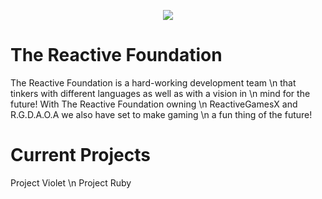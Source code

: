 <p align="center">
  <img src="https://github.com/TheReactiveFoundation/TheReactiveFoundation/assets/150565573/0fe41b9d-d62b-41cb-988b-1fec3628c0de">
</p>

# The Reactive Foundation
The Reactive Foundation is a hard-working development team \n
that tinkers with different languages as well as with a vision in \n
mind for the future! With The Reactive Foundation owning \n
ReactiveGamesX and R.G.D.A.O.A we also have set to make gaming \n
a fun thing of the future!

# Current Projects

Project Violet \n
Project Ruby


<!--
**TheReactiveFoundation/TheReactiveFoundation** is a ✨ _special_ ✨ repository because its `README.md` (this file) appears on your GitHub profile.

![salt](https://github.com/TheReactiveFoundation/TheReactiveFoundation/assets/150565573/0fe41b9d-d62b-41cb-988b-1fec3628c0de)

Here are some ideas to get you started:

- 🔭 I’m currently working on ...
- 🌱 I’m currently learning ...
- 👯 I’m looking to collaborate on ...
- 🤔 I’m looking for help with ...
- 💬 Ask me about ...
- 📫 How to reach me: ...
- 😄 Pronouns: ...
- ⚡ Fun fact: ...
-->

